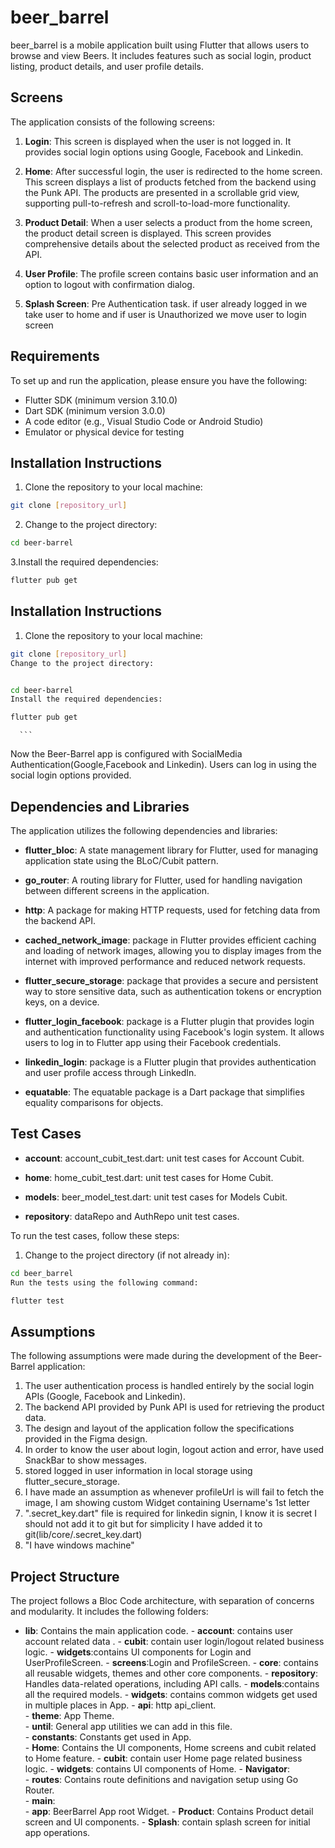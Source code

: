 # beer_barrel

beer_barrel is a mobile application built using Flutter that allows users to browse and view Beers. It includes features such as social login, product listing, product details, and user profile details.

## Screens

The application consists of the following screens:

1. **Login**: This screen is displayed when the user is not logged in. It provides social login options using Google, Facebook and Linkedin.

2. **Home**: After successful login, the user is redirected to the home screen. This screen displays a list of products fetched from the backend using the Punk API. The products are presented in a scrollable grid view, supporting pull-to-refresh and scroll-to-load-more functionality.

3. **Product Detail**: When a user selects a product from the home screen, the product detail screen is displayed. This screen provides comprehensive details about the selected product as received from the API.

4. **User Profile**: The profile screen contains basic user information and an option to logout with confirmation dialog.

5. **Splash Screen**: Pre Authentication task. if user already logged in we take user to home and if user is Unauthorized we move user to login screen


## Requirements

To set up and run the application, please ensure you have the following:

- Flutter SDK (minimum version 3.10.0)
- Dart SDK (minimum version 3.0.0)
- A code editor (e.g., Visual Studio Code or Android Studio)
- Emulator or physical device for testing

## Installation Instructions

1. Clone the repository to your local machine:

```bash
git clone [repository_url]
```
2. Change to the project directory:
```bash
cd beer-barrel
```
3.Install the required dependencies:
```bash
flutter pub get
```

## Installation Instructions

1. Clone the repository to your local machine:

```bash
git clone [repository_url]
Change to the project directory:


cd beer-barrel
Install the required dependencies:

flutter pub get
```

      ```
Now the Beer-Barrel app is configured with SocialMedia Authentication(Google,Facebook and Linkedin). Users can log in using the social login options provided.

## Dependencies and Libraries

The application utilizes the following dependencies and libraries:

- **flutter_bloc**: A state management library for Flutter, used for managing application state using the BLoC/Cubit pattern.

- **go_router**: A routing library for Flutter, used for handling navigation between different screens in the application.

- **http**: A package for making HTTP requests, used for fetching data from the backend API.

- **cached_network_image**: package in Flutter provides efficient caching and loading of network images, allowing you to display images from the internet with improved performance and reduced network requests.

- **flutter_secure_storage**: package that provides a secure and persistent way to store sensitive data, such as authentication tokens or encryption keys, on a device.

- **flutter_login_facebook**: package is a Flutter plugin that provides login and authentication functionality using Facebook's login system. It allows users to log in to Flutter app using their Facebook credentials.

- **linkedin_login**: package is a Flutter plugin that provides authentication and user profile access through LinkedIn.

- **equatable**: The equatable package is a Dart package that simplifies equality comparisons for objects.


## Test Cases
- **account**: account_cubit_test.dart: unit test cases for Account Cubit.

- **home**: home_cubit_test.dart: unit test cases for Home Cubit.

- **models**: beer_model_test.dart: unit test cases for Models Cubit.

- **repository**: dataRepo and AuthRepo unit test cases.

To run the test cases, follow these steps:

1. Change to the project directory (if not already in):

```bash
cd beer_barrel
Run the tests using the following command:

flutter test
```

## Assumptions

The following assumptions were made during the development of the Beer-Barrel application:

1. The user authentication process is handled entirely by the social login APIs (Google, Facebook and Linkedin).
2. The backend API provided by Punk API is used for retrieving the product data.
3. The design and layout of the application follow the specifications provided in the Figma design. 
4. In order to know the user about login, logout action and error, have used SnackBar to show messages. 
5. stored logged in user information in local storage using flutter_secure_storage.
6. I have made an assumption as whenever profileUrl is will fail to fetch the image, I am showing custom Widget containing Username's 1st letter
7. ".secret_key.dart" file is required for linkedin signin, I know it is secret I should not add it to git but for simplicity I have added it to git(lib/core/.secret_key.dart)
8. "I have windows machine"

## Project Structure

The project follows a Bloc Code architecture, with separation of concerns and modularity. It includes the following folders:

- **lib**: Contains the main application code.
      - **account**: contains user account related data .
          - **cubit**: contain user login/logout related business logic.
          - **widgets**:contains UI components for Login and UserProfileScreen.
          - **screens**:Login and ProfileScreen.
      - **core**: contains all reusable widgets, themes and other core components.
          - **repository**: Handles data-related operations, including API calls.
          - **models**:contains all the required models.
          - **widgets**: contains common widgets get used in multiple places in App.
          - **api**: http api_client.      
          - **theme**: App Theme.      
          - **until**: General app utilities we can add in this file.      
          - **constants**: Constants get used in App.      
      - **Home**: Contains the UI components, Home screens and cubit related to Home feature.
          - **cubit**:  contain user Home page related business logic.
          - **widgets**: contains UI components of Home.
      - **Navigator**:     
          - **routes**: Contains route definitions and navigation setup using Go Router.      
      - **main**:     
            - **app**: BeerBarrel App root Widget.
        - **Product**: Contains Product detail screen and UI components.
        - **Splash**:  contain splash screen for initial app operations.



